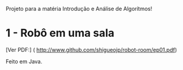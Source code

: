 Projeto para a matéria Introdução e Análise de Algorítmos!

# 1 - Robô em uma sala

[Ver PDF:] ( http://www.github.com/shigueojp/robot-room/ep01.pdf) 

Feito em Java.
